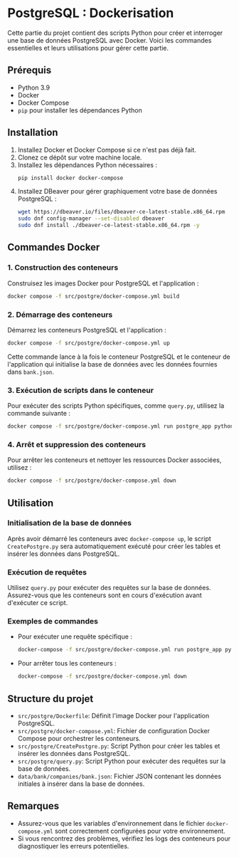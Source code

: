 # PostgreSQL : Dockerisation

Cette partie du projet contient des scripts Python pour créer et interroger une base de données PostgreSQL avec Docker. Voici les commandes essentielles et leurs utilisations pour gérer cette partie.

## Prérequis

- Python 3.9
- Docker
- Docker Compose
- `pip` pour installer les dépendances Python

## Installation

1. Installez Docker et Docker Compose si ce n'est pas déjà fait.
2. Clonez ce dépôt sur votre machine locale.
3. Installez les dépendances Python nécessaires :
    ```sh
    pip install docker docker-compose
    ```
4. Installez DBeaver pour gérer graphiquement votre base de données PostgreSQL :
    ```sh
    wget https://dbeaver.io/files/dbeaver-ce-latest-stable.x86_64.rpm
    sudo dnf config-manager --set-disabled dbeaver
    sudo dnf install ./dbeaver-ce-latest-stable.x86_64.rpm -y
    ```

## Commandes Docker

### 1. Construction des conteneurs

Construisez les images Docker pour PostgreSQL et l'application :
```sh
docker compose -f src/postgre/docker-compose.yml build
```

### 2. Démarrage des conteneurs

Démarrez les conteneurs PostgreSQL et l'application :
```sh
docker compose -f src/postgre/docker-compose.yml up
```

Cette commande lance à la fois le conteneur PostgreSQL et le conteneur de l'application qui initialise la base de données avec les données fournies dans `bank.json`.

### 3. Exécution de scripts dans le conteneur

Pour exécuter des scripts Python spécifiques, comme `query.py`, utilisez la commande suivante :
```sh
docker compose -f src/postgre/docker-compose.yml run postgre_app python src/postgre/query.py
```

### 4. Arrêt et suppression des conteneurs

Pour arrêter les conteneurs et nettoyer les ressources Docker associées, utilisez :
```sh
docker compose -f src/postgre/docker-compose.yml down
```

## Utilisation

### Initialisation de la base de données

Après avoir démarré les conteneurs avec `docker-compose up`, le script `CreatePostgre.py` sera automatiquement exécuté pour créer les tables et insérer les données dans PostgreSQL.

### Exécution de requêtes

Utilisez `query.py` pour exécuter des requêtes sur la base de données. Assurez-vous que les conteneurs sont en cours d'exécution avant d'exécuter ce script.

### Exemples de commandes

- Pour exécuter une requête spécifique :
    ```sh
    docker-compose -f src/postgre/docker-compose.yml run postgre_app python src/postgre/query.py
    ```

- Pour arrêter tous les conteneurs :
    ```sh
    docker-compose -f src/postgre/docker-compose.yml down
    ```

## Structure du projet

- `src/postgre/Dockerfile`: Définit l'image Docker pour l'application PostgreSQL.
- `src/postgre/docker-compose.yml`: Fichier de configuration Docker Compose pour orchestrer les conteneurs.
- `src/postgre/CreatePostgre.py`: Script Python pour créer les tables et insérer les données dans PostgreSQL.
- `src/postgre/query.py`: Script Python pour exécuter des requêtes sur la base de données.
- `data/bank/companies/bank.json`: Fichier JSON contenant les données initiales à insérer dans la base de données.

## Remarques

- Assurez-vous que les variables d'environnement dans le fichier `docker-compose.yml` sont correctement configurées pour votre environnement.
- Si vous rencontrez des problèmes, vérifiez les logs des conteneurs pour diagnostiquer les erreurs potentielles.
